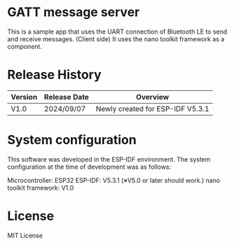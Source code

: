 # GATT message server
This is a sample app that uses the UART connection of Bluetooth LE to send and receive messages. (Client side)
It uses the nano toolkit framework as a component.

# Release History

| Version | Release Date | Overview |
| ---- | ---- | ---- |
| V1.0 | 2024/09/07 | Newly created for ESP-IDF V5.3.1 |

# System configuration
This software was developed in the ESP-IDF environment.
The system configuration at the time of development was as follows:

Microcontroller: ESP32
ESP-IDF: V5.3.1 (※V5.0 or later should work.)
nano toolkit framework: V1.0

# License
MIT License
